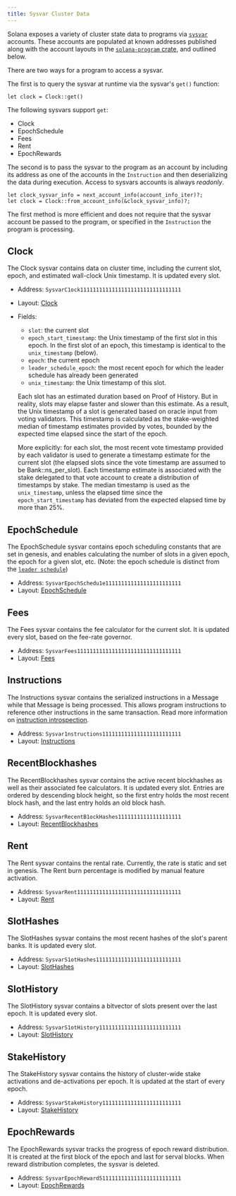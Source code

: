 ```yaml
---
title: Sysvar Cluster Data
---
```


Solana exposes a variety of cluster state data to programs via
[`sysvar`](terminology.md#sysvar) accounts. These accounts are populated at
known addresses published along with the account layouts in the
[`solana-program`
crate](https://docs.rs/solana-program/VERSION_FOR_DOCS_RS/solana_program/sysvar/index.html),
and outlined below.

There are two ways for a program to access a sysvar.

The first is to query the sysvar at runtime via the sysvar's `get()` function:

```
let clock = Clock::get()
```

The following sysvars support `get`:
- Clock
- EpochSchedule
- Fees
- Rent
- EpochRewards

The second is to pass the sysvar to the program as an account by including its address as one of the accounts in the `Instruction` and then deserializing the data during execution.  Access to sysvars accounts is
always _readonly_.

```
let clock_sysvar_info = next_account_info(account_info_iter)?;
let clock = Clock::from_account_info(&clock_sysvar_info)?;
```

The first method is more efficient and does not require that the sysvar account be passed to the program, or specified in the `Instruction` the program is processing.

## Clock

The Clock sysvar contains data on cluster time, including the current slot,
epoch, and estimated wall-clock Unix timestamp. It is updated every slot.

- Address: `SysvarC1ock11111111111111111111111111111111`
- Layout: [Clock](https://docs.rs/solana-program/VERSION_FOR_DOCS_RS/solana_program/clock/struct.Clock.html)
- Fields:

  - `slot`: the current slot
  - `epoch_start_timestamp`: the Unix timestamp of the first slot in this epoch. In the first slot of an epoch, this timestamp is identical to the `unix_timestamp` (below).
  - `epoch`: the current epoch
  - `leader_schedule_epoch`: the most recent epoch for which the leader schedule has already been generated
  - `unix_timestamp`: the Unix timestamp of this slot.

  Each slot has an estimated duration based on Proof of History. But in reality,
  slots may elapse faster and slower than this estimate. As a result, the Unix
  timestamp of a slot is generated based on oracle input from voting validators.
  This timestamp is calculated as the stake-weighted median of timestamp
  estimates provided by votes, bounded by the expected time elapsed since the
  start of the epoch.

  More explicitly: for each slot, the most recent vote timestamp provided by
  each validator is used to generate a timestamp estimate for the current slot
  (the elapsed slots since the vote timestamp are assumed to be
  Bank::ns_per_slot). Each timestamp estimate is associated with the stake
  delegated to that vote account to create a distribution of timestamps by
  stake. The median timestamp is used as the `unix_timestamp`, unless the
  elapsed time since the `epoch_start_timestamp` has deviated from the expected
  elapsed time by more than 25%.

## EpochSchedule

The EpochSchedule sysvar contains epoch scheduling constants that are set in
genesis, and enables calculating the number of slots in a given epoch, the epoch
for a given slot, etc. (Note: the epoch schedule is distinct from the [`leader schedule`](terminology.md#leader-schedule))

- Address: `SysvarEpochSchedu1e111111111111111111111111`
- Layout:
  [EpochSchedule](https://docs.rs/solana-program/VERSION_FOR_DOCS_RS/solana_program/epoch_schedule/struct.EpochSchedule.html)

## Fees

The Fees sysvar contains the fee calculator for the current slot. It is updated
every slot, based on the fee-rate governor.

- Address: `SysvarFees111111111111111111111111111111111`
- Layout:
  [Fees](https://docs.rs/solana-program/VERSION_FOR_DOCS_RS/solana_program/sysvar/fees/struct.Fees.html)

## Instructions

The Instructions sysvar contains the serialized instructions in a Message while
that Message is being processed. This allows program instructions to reference
other instructions in the same transaction. Read more information on
[instruction introspection](implemented-proposals/instruction_introspection.md).

- Address: `Sysvar1nstructions1111111111111111111111111`
- Layout:
  [Instructions](https://docs.rs/solana-program/VERSION_FOR_DOCS_RS/solana_program/sysvar/instructions/struct.Instructions.html)

## RecentBlockhashes

The RecentBlockhashes sysvar contains the active recent blockhashes as well as
their associated fee calculators. It is updated every slot. Entries are ordered
by descending block height, so the first entry holds the most recent block hash,
and the last entry holds an old block hash.

- Address: `SysvarRecentB1ockHashes11111111111111111111`
- Layout:
  [RecentBlockhashes](https://docs.rs/solana-program/VERSION_FOR_DOCS_RS/solana_program/sysvar/recent_blockhashes/struct.RecentBlockhashes.html)

## Rent

The Rent sysvar contains the rental rate. Currently, the rate is static and set
in genesis. The Rent burn percentage is modified by manual feature activation.

- Address: `SysvarRent111111111111111111111111111111111`
- Layout:
  [Rent](https://docs.rs/solana-program/VERSION_FOR_DOCS_RS/solana_program/rent/struct.Rent.html)

## SlotHashes

The SlotHashes sysvar contains the most recent hashes of the slot's parent
banks. It is updated every slot.

- Address: `SysvarS1otHashes111111111111111111111111111`
- Layout:
  [SlotHashes](https://docs.rs/solana-program/VERSION_FOR_DOCS_RS/solana_program/slot_hashes/struct.SlotHashes.html)

## SlotHistory

The SlotHistory sysvar contains a bitvector of slots present over the last
epoch. It is updated every slot.

- Address: `SysvarS1otHistory11111111111111111111111111`
- Layout:
  [SlotHistory](https://docs.rs/solana-program/VERSION_FOR_DOCS_RS/solana_program/slot_history/struct.SlotHistory.html)

## StakeHistory

The StakeHistory sysvar contains the history of cluster-wide stake activations
and de-activations per epoch. It is updated at the start of every epoch.

- Address: `SysvarStakeHistory1111111111111111111111111`
- Layout:
  [StakeHistory](https://docs.rs/solana-program/VERSION_FOR_DOCS_RS/solana_program/stake_history/struct.StakeHistory.html)

## EpochRewards

The EpochRewards sysvar tracks the progress of epoch reward distribution. It is
created at the first block of the epoch and last for serval blocks. When reward distribution completes, the sysvar is deleted.

- Address: `SysvarEpochReward51111111111111111111111111`
- Layout:
  [EpochRewards](https://docs.rs/solana-program/VERSION_FOR_DOCS_RS/solana_program/epoch_rewards/struct.EpochRewards.html)
